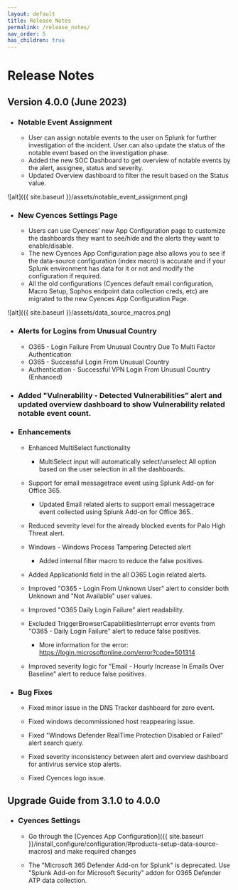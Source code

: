 ```yaml
---
layout: default
title: Release Notes
permalink: /release_notes/
nav_order: 5
has_children: true
---
```


# Release Notes


## Version 4.0.0 (June 2023)

* ### Notable Event Assignment
    * User can assign notable events to the user on Splunk for further investigation of the incident. User can also update the status of the notable event based on the investigation phase.
    * Added the new SOC Dashboard to get overview of notable events by the alert, assignee, status and severity.
    * Updated Overview dashboard to filter the result based on the Status value.

![alt]({{ site.baseurl }}/assets/notable_event_assignment.png)

* ### New Cyences Settings Page
    * Users can use Cyences' new App Configuration page to customize the dashboards they want to see/hide and the alerts they want to enable/disable.
    * The new Cyences App Configuration page also allows you to see if the data-source configuration (index macro) is accurate and if your Splunk environment has data for it or not and modify the configuration if required.
    * All the old configurations (Cyences default email configuration, Macro Setup, Sophos endpoint data collection creds, etc) are migrated to the new Cyences App Configuration Page.

![alt]({{ site.baseurl }}/assets/data_source_macros.png)

* ### Alerts for Logins from Unusual Country
    * O365 - Login Failure From Unusual Country Due To Multi Factor Authentication
    * O365 - Successful Login From Unusual Country
    * Authentication - Successful VPN Login From Unusual Country (Enhanced)

* ### Added "Vulnerability - Detected Vulnerabilities" alert and updated overview dashboard to show Vulnerability related notable event count. 

* ### Enhancements
    * Enhanced MultiSelect functionality
        * MultiSelect input will automatically select/unselect All option based on the user selection in all the dashboards.
    
    * Support for email messagetrace event using Splunk Add-on for Office 365. 
        * Updated Email related alerts to support email messagetrace event collected using Splunk Add-on for Office 365..

    * Reduced severity level for the already blocked events for Palo High Threat alert.

    * Windows - Windows Process Tampering Detected alert
        * Added internal filter macro to reduce the false positives.

    * Added ApplicationId field in the all O365 Login related alerts.

    * Improved "O365 - Login From Unknown User" alert to consider both Unknown and "Not Available" user values.

    * Improved "O365 Daily Login Failure" alert readability.

    * Excluded TriggerBrowserCapabilitiesInterrupt error events from "O365 - Daily Login Failure" alert to reduce false positives.
        * More information for the error: https://login.microsoftonline.com/error?code=501314
    
    * Improved severity logic for "Email - Hourly Increase In Emails Over Baseline" alert to reduce false positives.

* ### Bug Fixes
    * Fixed minor issue in the DNS Tracker dashboard for zero event.

    * Fixed windows decommissioned host reappearing issue.

    * Fixed "Windows Defender RealTime Protection Disabled or Failed" alert search query.

    * Fixed severity inconsistency between alert and overview dashboard for antivirus service stop alerts.

    * Fixed Cyences logo issue.


## Upgrade Guide from 3.1.0 to 4.0.0

* ### Cyences Settings
    * Go through the [Cyences App Configuration]({{ site.baseurl }}/install_configure/configuration/#products-setup-data-source-macros) and make required changes

    * The "Microsoft 365 Defender Add-on for Splunk" is deprecated. Use "Splunk Add-on for Microsoft Security" addon for O365 Defender ATP data collection. 
